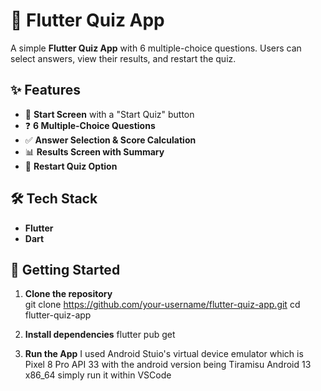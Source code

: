 # 📌 Flutter Quiz App  

A simple **Flutter Quiz App** with 6 multiple-choice questions. Users can select answers, view their results, and restart the quiz.  

## ✨ Features  
- 🏁 **Start Screen** with a "Start Quiz" button  
- ❓ **6 Multiple-Choice Questions**  
- ✅ **Answer Selection & Score Calculation**  
- 📊 **Results Screen with Summary**  
- 🔄 **Restart Quiz Option**  

## 🛠️ Tech Stack  
- **Flutter**  
- **Dart**  

## 🚀 Getting Started  
1. **Clone the repository**  
   git clone https://github.com/your-username/flutter-quiz-app.git
   cd flutter-quiz-app

2. **Install dependencies**
   flutter pub get
3. **Run the App**
    I used Android Stuio's virtual device emulator which is Pixel 8 Pro API 33
    with the android version being  Tiramisu Android 13 x86_64
    simply run it within VSCode
